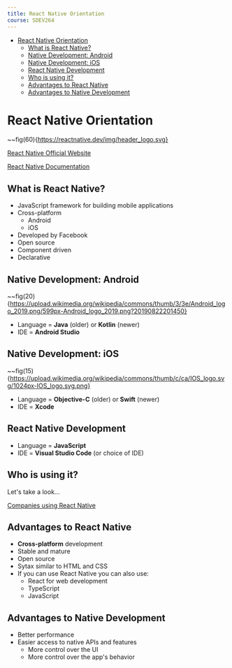 ```yaml
---
title: React Native Orientation
course: SDEV264
---
```


- [React Native Orientation](#react-native-orientation)
  - [What is React Native?](#what-is-react-native)
  - [Native Development: Android](#native-development-android)
  - [Native Development: iOS](#native-development-ios)
  - [React Native Development](#react-native-development)
  - [Who is using it?](#who-is-using-it)
  - [Advantages to React Native](#advantages-to-react-native)
  - [Advantages to Native Development](#advantages-to-native-development)

# React Native Orientation

~~fig(60){https://reactnative.dev/img/header_logo.svg}

[React Native Official Website](https://reactnative.dev/)

[React Native Documentation](https://reactnative.dev/docs/getting-started)

## What is React Native?

- JavaScript framework for building mobile applications
- Cross-platform
  - Android
  - iOS
- Developed by Facebook
- Open source
- Component driven
- Declarative

## Native Development: Android

~~fig(20){https://upload.wikimedia.org/wikipedia/commons/thumb/3/3e/Android_logo_2019.png/599px-Android_logo_2019.png?20190822201450}

- Language = **Java** (older) or **Kotlin** (newer)
- IDE = **Android Studio**

## Native Development: iOS

~~fig(15){https://upload.wikimedia.org/wikipedia/commons/thumb/c/ca/IOS_logo.svg/1024px-IOS_logo.svg.png}

- Language = **Objective-C** (older) or **Swift** (newer)
- IDE = **Xcode**

## React Native Development

- Language = **JavaScript**
- IDE = **Visual Studio Code** (or choice of IDE)

## Who is using it?

Let's take a look...

[Companies using React Native](https://reactnative.dev/showcase)

## Advantages to React Native

- **Cross-platform** development
- Stable and mature
- Open source
- Sytax similar to HTML and CSS
- If you can use React Native you can also use:
  - React for web development
  - TypeScript
  - JavaScript

## Advantages to Native Development

- Better performance
- Easier access to native APIs and features
  - More control over the UI
  - More control over the app's behavior
